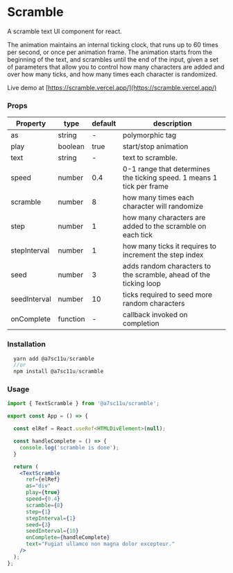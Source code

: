 # Scramble

A scramble text UI component for react.

The animation maintains an internal ticking clock, that runs up to 60 times per second, or once per animation frame. The animation starts from the beginning of the  text, and scrambles until the end of the input, given a set of parameters that allow you to control how many characters are added and over how many ticks, and how many times each character is randomized.

Live demo at [https://scramble.vercel.app/](https://scramble.vercel.app/)

### Props

| Property  | type  | default | description |
|---|---|---|---|
| as   | string | - | polymorphic tag |
| play   | boolean | true | start/stop animation |
| text   | string  | - | text to scramble. |
|  speed | number  | 0.4 | 0-1 range that determines the ticking speed. 1 means 1 tick per frame |
|  scramble | number | 8 | how many times each character will randomize   |
|  step | number | 1 | how many characters are added to the scramble on each tick   |
|  stepInterval | number | 1 | how many ticks it requires to increment the step index  |
|  seed | number | 3 | adds random characters to the scramble, ahead of the ticking loop  |
|  seedInterval | number | 10 | ticks required to seed more random characters  |
|  onComplete | function | - | callback invoked on completion  |


### Installation


```js
  yarn add @a7sc11u/scramble
  //or
  npm install @a7sc11u/scramble
```

### Usage

```jsx
import { TextScramble } from '@a7sc11u/scramble';

export const App = () => {

  const elRef = React.useRef<HTMLDivElement>(null);

  const handleComplete = () => {
    console.log('scramble is done');
  }

  return (
    <TextScramble 
      ref={elRef}
      as="div"
      play={true}
      speed={0.4}
      scramble={8}
      step={1}
      stepInterval={1}
      seed={3}
      seedInterval={10}
      onComplete={handleComplete}
      text="Fugiat ullamco non magna dolor excepteur." 
    />
  );
};
```
